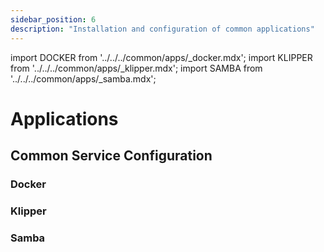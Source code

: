 ```yaml
---
sidebar_position: 6
description: "Installation and configuration of common applications"
---
```


import DOCKER from '../../../common/apps/_docker.mdx';
import KLIPPER from '../../../common/apps/_klipper.mdx';
import SAMBA from '../../../common/apps/_samba.mdx';

# Applications

## Common Service Configuration

### Docker

<DOCKER />

### Klipper

<KLIPPER />

### Samba

<SAMBA />
